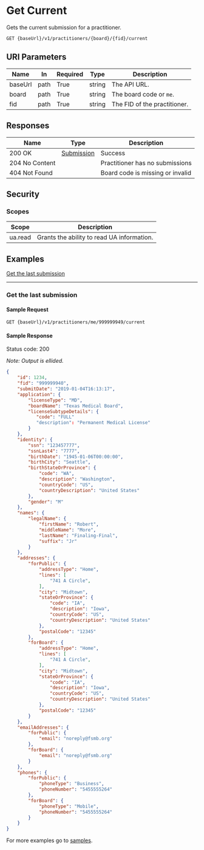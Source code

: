 # Get Current

Gets the current submission for a practitioner.

```http
GET {baseUrl}/v1/practitioners/{board}/{fid}/current
```

## URI Parameters

| Name | In | Required | Type | Description |
| - |-|-|-|-|
| baseUrl | path | True | string | The API URL. |
| board | path | True | string | The board code or `me`. |
| fid | path | True | string | The FID of the practitioner. |

## Responses

| Name | Type | Description |
| - |-|-|
| 200 OK | [Submission](/docs/definitions/submission.md) | Success |
| 204 No Content | | Practitioner has no submissions |
| 404 Not Found | | Board code is missing or invalid |

## Security

### Scopes

| Scope | Description |
| -|-|
|ua.read | Grants the ability to read UA information. |

## Examples

[Get the last submission](#get-the-last-submission)
***

### Get the last submission

#### Sample Request

```http
GET {baseUrl}/v1/practitioners/me/999999949/current
```

#### Sample Response

Status code: 200

*Note: Output is ellided.*

```json
{
    "id": 1234,
    "fid": "999999940",
    "submitDate": "2019-01-04T16:13:17",
    "application": {
        "licenseType": "MD",
        "boardName": "Texas Medical Board",
        "licenseSubtypeDetails": {
           "code": "FULL"
           "description": "Permanent Medical License"
        }
    },
    "identity": {
        "ssn": "123457777",
        "ssnLast4": "7777",
        "birthDate": "1945-01-06T00:00:00",
        "birthCity": "Seattle",
        "birthStateOrProvince": {
            "code": "WA",
            "description": "Washington",
            "countryCode": "US",
            "countryDescription": "United States"
        },
        "gender": "M"
    },
    "names": {
        "legalName": {
            "firstName": "Robert",
            "middleName": "More",
            "lastName": "Finaling-Final",
            "suffix": "Jr"
        }
    },
    "addresses": {
        "forPublic": {
            "addressType": "Home",
            "lines": [
                "741 A Circle",
            ],
            "city": "Midtown",
            "stateOrProvince": {
                "code": "IA",
                "description": "Iowa",
                "countryCode": "US",
                "countryDescription": "United States"
            },
            "postalCode": "12345"
        },
        "forBoard": {
            "addressType": "Home",
            "lines": [
                "741 A Circle",
            ],
            "city": "Midtown",
            "stateOrProvince": {
                "code": "IA",
                "description": "Iowa",
                "countryCode": "US",
                "countryDescription": "United States"
            },
            "postalCode": "12345"
        }
    },
    "emailAddresses": {
        "forPublic": {
            "email": "noreply@fsmb.org"
        },
        "forBoard": {
            "email": "noreply@fsmb.org"
        }
    },
    "phones": {
        "forPublic": {
            "phoneType": "Business",
            "phoneNumber": "5455555264"
        },
        "forBoard": {
            "phoneType": "Mobile",
            "phoneNumber": "5455555264"
        }
    }
}
```

For more examples go to [samples](/samples/).
